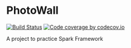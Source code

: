 PhotoWall
===
[![Build Status](https://travis-ci.org/dbi1463/PhotoWall.svg)](https://travis-ci.org/dbi1463/PhotoWall)
[![Code coverage by codecov.io](https://codecov.io/github/dbi1463/PhotoWall/coverage.svg?branch=master)](https://codecov.io/github/dbi1463/PhotoWall?branch=master)

A project to practice Spark Framework
